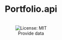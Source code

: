 <div align="center">
<h1>Portfolio.api</h1>
<br />
<img alt="License: MIT" src="https://img.shields.io/badge/License-MIT-blue.svg" />
<br />
Provide data 
<br />
<br />
<br />
</div>
